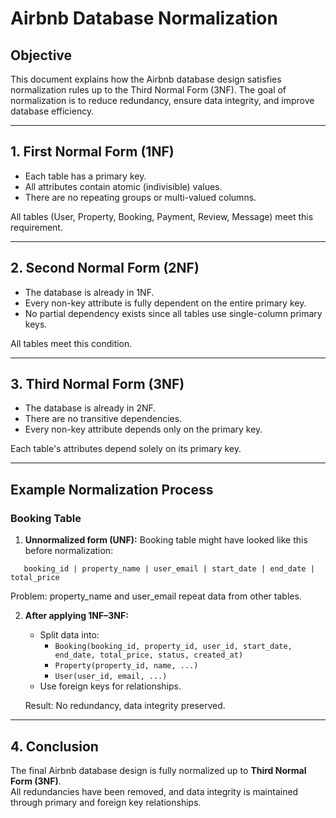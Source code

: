 # Airbnb Database Normalization

## Objective
This document explains how the Airbnb database design satisfies normalization rules up to the Third Normal Form (3NF). The goal of normalization is to reduce redundancy, ensure data integrity, and improve database efficiency.

---

## 1. First Normal Form (1NF)
- Each table has a primary key.
- All attributes contain atomic (indivisible) values.
- There are no repeating groups or multi-valued columns.

All tables (User, Property, Booking, Payment, Review, Message) meet this requirement.

---

## 2. Second Normal Form (2NF)
- The database is already in 1NF.
- Every non-key attribute is fully dependent on the entire primary key.
- No partial dependency exists since all tables use single-column primary keys.

All tables meet this condition.

---

## 3. Third Normal Form (3NF)
- The database is already in 2NF.
- There are no transitive dependencies.
- Every non-key attribute depends only on the primary key.

Each table's attributes depend solely on its primary key.

---

## Example Normalization Process

### Booking Table

1. **Unnormalized form (UNF):**
   Booking table might have looked like this before normalization:
```
   booking_id | property_name | user_email | start_date | end_date | total_price
```
   
   Problem: property_name and user_email repeat data from other tables.

2. **After applying 1NF–3NF:**
   - Split data into:
     - `Booking(booking_id, property_id, user_id, start_date, end_date, total_price, status, created_at)`
     - `Property(property_id, name, ...)`
     - `User(user_id, email, ...)`
   - Use foreign keys for relationships.
   
   Result: No redundancy, data integrity preserved.

---

## 4. Conclusion
The final Airbnb database design is fully normalized up to **Third Normal Form (3NF)**.  
All redundancies have been removed, and data integrity is maintained through primary and foreign key relationships.